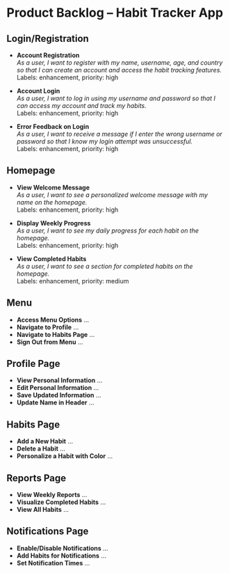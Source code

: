 # Product Backlog – Habit Tracker App

## Login/Registration
- **Account Registration**  
  _As a user, I want to register with my name, username, age, and country so that I can create an account and access the habit tracking features._  
  Labels: enhancement, priority: high

- **Account Login**  
  _As a user, I want to log in using my username and password so that I can access my account and track my habits._  
  Labels: enhancement, priority: high

- **Error Feedback on Login**  
  _As a user, I want to receive a message if I enter the wrong username or password so that I know my login attempt was unsuccessful._  
  Labels: enhancement, priority: high

## Homepage
- **View Welcome Message**  
  _As a user, I want to see a personalized welcome message with my name on the homepage._  
  Labels: enhancement, priority: high

- **Display Weekly Progress**  
  _As a user, I want to see my daily progress for each habit on the homepage._  
  Labels: enhancement, priority: high

- **View Completed Habits**  
  _As a user, I want to see a section for completed habits on the homepage._  
  Labels: enhancement, priority: medium

## Menu
- **Access Menu Options** …  
- **Navigate to Profile** …  
- **Navigate to Habits Page** …  
- **Sign Out from Menu** …

## Profile Page
- **View Personal Information** …  
- **Edit Personal Information** …  
- **Save Updated Information** …  
- **Update Name in Header** …

## Habits Page
- **Add a New Habit** …  
- **Delete a Habit** …  
- **Personalize a Habit with Color** …

## Reports Page
- **View Weekly Reports** …  
- **Visualize Completed Habits** …  
- **View All Habits** …

## Notifications Page
- **Enable/Disable Notifications** …  
- **Add Habits for Notifications** …  
- **Set Notification Times** …
